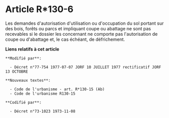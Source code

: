 # Article R*130-6

Les demandes d'autorisation d'utilisation ou d'occupation du sol portant sur des bois, forêts ou parcs et impliquant coupe ou
abattage ne sont pas recevables si le dossier les concernant ne comporte pas l'autorisation de coupe ou d'abattage et, le cas
échéant, de défrichement.

**Liens relatifs à cet article**

	**Modifié par**:

	  - Décret n°77-754 1977-07-07 JORF 10 JUILLET 1977 rectificatif JORF 13 OCTOBRE

	**Nouveaux textes**:

	  - Code de l'urbanisme - art. R*130-15 (Ab)
	  - Code de l'urbanisme R130-15

	**Codifié par**:

	  - Décret n°73-1023 1973-11-08
